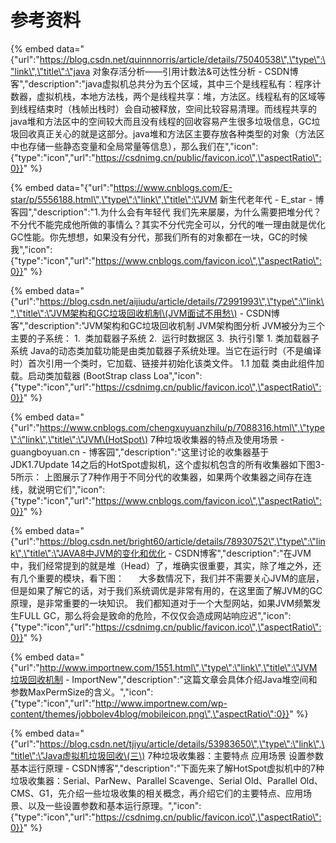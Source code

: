 # 参考资料

{% embed data="{\"url\":\"https://blog.csdn.net/quinnnorris/article/details/75040538\",\"type\":\"link\",\"title\":\"java 对象存活分析——引用计数法&可达性分析 - CSDN博客\",\"description\":\"java虚拟机总共分为五个区域，其中三个是线程私有：程序计数器，虚拟机栈，本地方法栈，两个是线程共享：堆，方法区。线程私有的区域等到线程结束时（栈帧出栈时）会自动被释放，空间比较容易清理。而线程共享的java堆和方法区中的空间较大而且没有线程的回收容易产生很多垃圾信息，GC垃圾回收真正关心的就是这部分。java堆和方法区主要存放各种类型的对象（方法区中也存储一些静态变量和全局常量等信息），那么我们在\",\"icon\":{\"type\":\"icon\",\"url\":\"https://csdnimg.cn/public/favicon.ico\",\"aspectRatio\":0}}" %}

{% embed data="{\"url\":\"https://www.cnblogs.com/E-star/p/5556188.html\",\"type\":\"link\",\"title\":\"JVM 新生代老年代 - E\_star - 博客园\",\"description\":\"1.为什么会有年轻代 我们先来屡屡，为什么需要把堆分代？不分代不能完成他所做的事情么？其实不分代完全可以，分代的唯一理由就是优化GC性能。你先想想，如果没有分代，那我们所有的对象都在一块，GC的时候我\",\"icon\":{\"type\":\"icon\",\"url\":\"https://www.cnblogs.com/favicon.ico\",\"aspectRatio\":0}}" %}

{% embed data="{\"url\":\"https://blog.csdn.net/aijiudu/article/details/72991993\",\"type\":\"link\",\"title\":\"JVM架构和GC垃圾回收机制\(JVM面试不用愁\) - CSDN博客\",\"description\":\"JVM架构和GC垃圾回收机制 JVM架构图分析  JVM被分为三个主要的子系统： 1.  类加载器子系统 2.  运行时数据区 3.  执行引擎 1. 类加载器子系统 Java的动态类加载功能是由类加载器子系统处理。当它在运行时（不是编译时）首次引用一个类时，它加载、链接并初始化该类文件。 1.1 加载 类由此组件加载。启动类加载器 \(BootStrap class Loa\",\"icon\":{\"type\":\"icon\",\"url\":\"https://csdnimg.cn/public/favicon.ico\",\"aspectRatio\":0}}" %}

{% embed data="{\"url\":\"https://www.cnblogs.com/chengxuyuanzhilu/p/7088316.html\",\"type\":\"link\",\"title\":\"JVM\(HotSpot\) 7种垃圾收集器的特点及使用场景 - guangboyuan.cn - 博客园\",\"description\":\"这里讨论的收集器基于JDK1.7Update 14之后的HotSpot虚拟机，这个虚拟机包含的所有收集器如下图3-5所示： 上图展示了7种作用于不同分代的收集器，如果两个收集器之间存在连线，就说明它们\",\"icon\":{\"type\":\"icon\",\"url\":\"https://www.cnblogs.com/favicon.ico\",\"aspectRatio\":0}}" %}

{% embed data="{\"url\":\"https://blog.csdn.net/bright60/article/details/78930752\",\"type\":\"link\",\"title\":\"JAVA8中JVM的变化和优化 - CSDN博客\",\"description\":\"在JVM中，我们经常提到的就是堆（Head）了，堆确实很重要，其实，除了堆之外，还有几个重要的模块，看下图：           大多数情况下，我们并不需要关心JVM的底层，但是如果了解它的话，对于我们系统调优是非常有用的，在这里面了解JVM的GC原理，是非常重要的一块知识。  我们都知道对于一个大型网站，如果JVM频繁发生FULL GC，那么将会是致命的危险，不仅仅会造成网站响应迟\",\"icon\":{\"type\":\"icon\",\"url\":\"https://csdnimg.cn/public/favicon.ico\",\"aspectRatio\":0}}" %}

{% embed data="{\"url\":\"http://www.importnew.com/1551.html\",\"type\":\"link\",\"title\":\"JVM垃圾回收机制 - ImportNew\",\"description\":\"这篇文章会具体介绍Java堆空间和参数MaxPermSize的含义。\",\"icon\":{\"type\":\"icon\",\"url\":\"http://www.importnew.com/wp-content/themes/jobbolev4blog/mobileicon.png\",\"aspectRatio\":0}}" %}

{% embed data="{\"url\":\"https://blog.csdn.net/tjiyu/article/details/53983650\",\"type\":\"link\",\"title\":\"Java虚拟机垃圾回收\(三\) 7种垃圾收集器：主要特点 应用场景 设置参数 基本运行原理 - CSDN博客\",\"description\":\"下面先来了解HotSpot虚拟机中的7种垃圾收集器：Serial、ParNew、Parallel Scavenge、Serial Old、Parallel Old、CMS、G1，先介绍一些垃圾收集的相关概念，再介绍它们的主要特点、应用场景、以及一些设置参数和基本运行原理。\",\"icon\":{\"type\":\"icon\",\"url\":\"https://csdnimg.cn/public/favicon.ico\",\"aspectRatio\":0}}" %}

